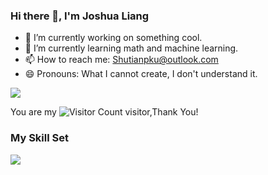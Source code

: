 ### Hi there 👋, I'm Joshua Liang

- 🔭 I’m currently working on something cool.
- 🌱 I’m currently learning math and machine learning.
- 📫 How to reach me: Shutianpku@outlook.com
- 😄 Pronouns: What I cannot create, I don't understand it.

![](https://github-readme-stats.vercel.app/api?username=Shutian-Liang&show_icons=true&theme=transparent)

You are my ![Visitor Count](https://profile-counter.glitch.me/Shutian-Liang/count.svg) visitor,Thank You!

### My Skill Set
<div> <img src="https://github-readme-stats.vercel.app/api/top-langs/?username=Shutian-Liang&hide_title=true&hide_border=true&layout=compact&langs_count=6&text_color=000&icon_color=fff&theme=graywhite" /> </div>



